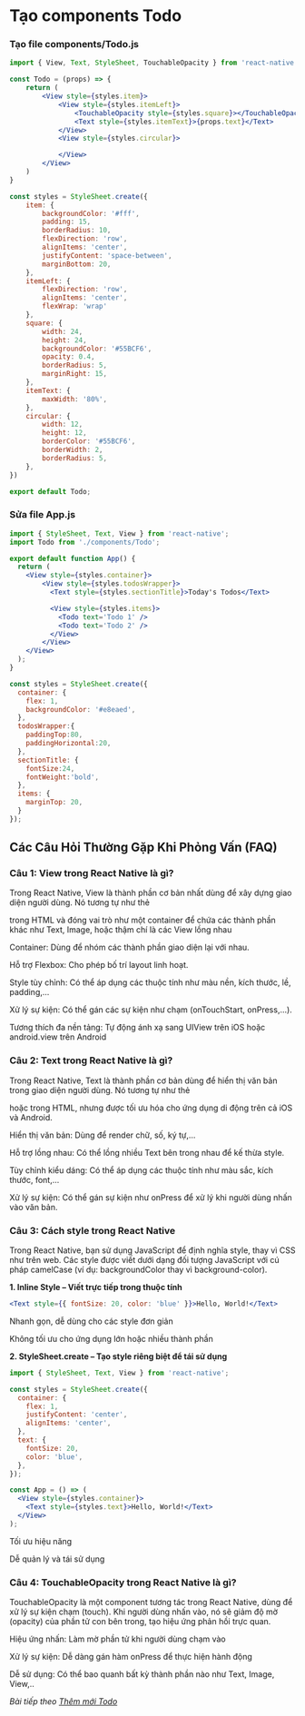 # Tạo components Todo

### Tạo file components/Todo.js

```jsx
import { View, Text, StyleSheet, TouchableOpacity } from 'react-native';

const Todo = (props) => {
    return (
        <View style={styles.item}>
            <View style={styles.itemLeft}>
                <TouchableOpacity style={styles.square}></TouchableOpacity>
                <Text style={styles.itemText}>{props.text}</Text>
            </View>
            <View style={styles.circular}>

            </View>
        </View>
    )
}

const styles = StyleSheet.create({
    item: {
        backgroundColor: '#fff',
        padding: 15,
        borderRadius: 10,
        flexDirection: 'row',
        alignItems: 'center',
        justifyContent: 'space-between',
        marginBottom: 20,
    },
    itemLeft: {
        flexDirection: 'row',
        alignItems: 'center',
        flexWrap: 'wrap'
    },
    square: {
        width: 24,
        height: 24,
        backgroundColor: '#55BCF6',
        opacity: 0.4,
        borderRadius: 5,
        marginRight: 15,
    },
    itemText: {
        maxWidth: '80%',
    },
    circular: {
        width: 12,
        height: 12,
        borderColor: '#55BCF6',
        borderWidth: 2,
        borderRadius: 5,
    },
})

export default Todo;
```

### Sửa file App.js

```jsx
import { StyleSheet, Text, View } from 'react-native';
import Todo from './components/Todo';

export default function App() {
  return (
    <View style={styles.container}>
        <View style={styles.todosWrapper}>
          <Text style={styles.sectionTitle}>Today's Todos</Text>

          <View style={styles.items}>
            <Todo text='Todo 1' />
            <Todo text='Todo 2' />
          </View>
        </View>
    </View>
  );
}

const styles = StyleSheet.create({
  container: {
    flex: 1,
    backgroundColor: '#e8eaed',
  },
  todosWrapper:{
    paddingTop:80,
    paddingHorizontal:20,
  },
  sectionTitle: {
    fontSize:24,
    fontWeight:'bold',
  },
  items: {
    marginTop: 20,
  }
});

```

## Các Câu Hỏi Thường Gặp Khi Phỏng Vấn (FAQ)

### Câu 1: View trong React Native là gì?

Trong React Native, View là thành phần cơ bản nhất dùng để xây dựng giao diện người dùng. Nó tương tự như thẻ <div> trong HTML và đóng vai trò như một container để chứa các thành phần khác như Text, Image, hoặc thậm chí là các View lồng nhau

Container: Dùng để nhóm các thành phần giao diện lại với nhau.

Hỗ trợ Flexbox: Cho phép bố trí layout linh hoạt.

Style tùy chỉnh: Có thể áp dụng các thuộc tính như màu nền, kích thước, lề, padding,...

Xử lý sự kiện: Có thể gán các sự kiện như chạm (onTouchStart, onPress,...).

Tương thích đa nền tảng: Tự động ánh xạ sang UIView trên iOS hoặc android.view trên Android

### Câu 2: Text trong React Native là gì?

Trong React Native, Text là thành phần cơ bản dùng để hiển thị văn bản trong giao diện người dùng. Nó tương tự như thẻ <p> hoặc <span> trong HTML, nhưng được tối ưu hóa cho ứng dụng di động trên cả iOS và Android.

Hiển thị văn bản: Dùng để render chữ, số, ký tự,...

Hỗ trợ lồng nhau: Có thể lồng nhiều Text bên trong nhau để kế thừa style.

Tùy chỉnh kiểu dáng: Có thể áp dụng các thuộc tính như màu sắc, kích thước, font,...

Xử lý sự kiện: Có thể gán sự kiện như onPress để xử lý khi người dùng nhấn vào văn bản.

### Câu 3: Cách style trong React Native

Trong React Native, bạn sử dụng JavaScript để định nghĩa style, thay vì CSS như trên web. Các style được viết dưới dạng đối tượng JavaScript với cú pháp camelCase (ví dụ: backgroundColor thay vì background-color).

**1. Inline Style – Viết trực tiếp trong thuộc tính**

```jsx
<Text style={{ fontSize: 20, color: 'blue' }}>Hello, World!</Text>
```

Nhanh gọn, dễ dùng cho các style đơn giản


Không tối ưu cho ứng dụng lớn hoặc nhiều thành phần

**2. StyleSheet.create – Tạo style riêng biệt để tái sử dụng**

```jsx
import { StyleSheet, Text, View } from 'react-native';

const styles = StyleSheet.create({
  container: {
    flex: 1,
    justifyContent: 'center',
    alignItems: 'center',
  },
  text: {
    fontSize: 20,
    color: 'blue',
  },
});

const App = () => (
  <View style={styles.container}>
    <Text style={styles.text}>Hello, World!</Text>
  </View>
);
```
Tối ưu hiệu năng

Dễ quản lý và tái sử dụng

### Câu 4: TouchableOpacity trong React Native là gì?

TouchableOpacity là một component tương tác trong React Native, dùng để xử lý sự kiện chạm (touch). Khi người dùng nhấn vào, nó sẽ giảm độ mờ (opacity) của phần tử con bên trong, tạo hiệu ứng phản hồi trực quan.

Hiệu ứng nhấn: Làm mờ phần tử khi người dùng chạm vào

Xử lý sự kiện: Dễ dàng gán hàm onPress để thực hiện hành động

Dễ sử dụng: Có thể bao quanh bất kỳ thành phần nào như Text, Image, View,..

*Bài tiếp theo [Thêm mới Todo](session_03_addTodo.md)*
